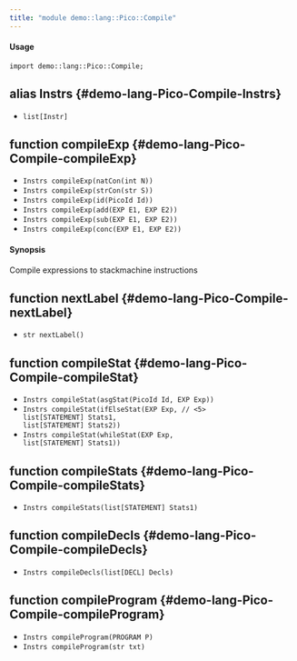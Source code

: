 ```yaml
---
title: "module demo::lang::Pico::Compile"
---
```


#### Usage

`import demo::lang::Pico::Compile;`

## alias Instrs {#demo-lang-Pico-Compile-Instrs}

* `list[Instr]`

## function compileExp {#demo-lang-Pico-Compile-compileExp}

* ``Instrs compileExp(natCon(int N))``
* ``Instrs compileExp(strCon(str S))``
* ``Instrs compileExp(id(PicoId Id))``
* ``Instrs compileExp(add(EXP E1, EXP E2))``
* ``Instrs compileExp(sub(EXP E1, EXP E2))``
* ``Instrs compileExp(conc(EXP E1, EXP E2))``

#### Synopsis

Compile expressions to stackmachine instructions

## function nextLabel {#demo-lang-Pico-Compile-nextLabel}

* ``str nextLabel()``

## function compileStat {#demo-lang-Pico-Compile-compileStat}

* ``Instrs compileStat(asgStat(PicoId Id, EXP Exp))``
* ``Instrs compileStat(ifElseStat(EXP Exp, // <5>                               list[STATEMENT] Stats1,                               list[STATEMENT] Stats2))``
* ``Instrs compileStat(whileStat(EXP Exp,                               list[STATEMENT] Stats1))``

## function compileStats {#demo-lang-Pico-Compile-compileStats}

* ``Instrs compileStats(list[STATEMENT] Stats1)``

## function compileDecls {#demo-lang-Pico-Compile-compileDecls}

* ``Instrs compileDecls(list[DECL] Decls)``

## function compileProgram {#demo-lang-Pico-Compile-compileProgram}

* ``Instrs compileProgram(PROGRAM P)``
* ``Instrs compileProgram(str txt)``

